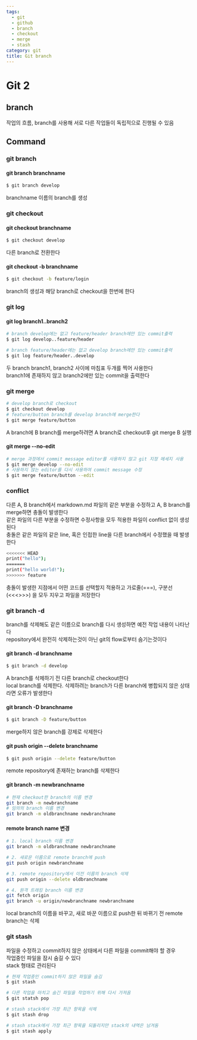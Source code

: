 ```yaml
---
tags:
  - git
  - github
  - branch
  - checkout
  - merge
  - stash
category: git
title: Git branch
---
```


# Git 2

## branch

작업의 흐름, branch를 사용해 서로 다른 작업들이 독립적으로 진행될 수 있음

## Command

### git branch

#### git branch branchname

```bash title="Bash"
$ git branch develop
```

branchname 이름의 branch를 생성

### git checkout

#### git checkout branchname

```bash title="Bash"
$ git checkout develop
```

다른 branch로 전환한다

#### git checkout -b branchname

```bash title="Bash"
$ git checkout -b feature/login
```

branch의 생성과 해당 branch로 checkout을 한번에 한다

### git log

#### git log branch1..branch2

```bash title="Bash"
# branch develop에는 없고 feature/header branch에만 있는 commit출력
$ git log develop..feature/header

# branch feature/header에는 없고 develop branch에만 있는 commit출력
$ git log feature/header..develop
```

두 branch branch1, branch2 사이에 마침표 두개를 찍어 사용한다\
branch1에 존재하지 않고 branch2에만 있는 commit을 출력한다

### git merge

```bash title="Bash"
# develop branch로 checkout
$ git checkout develop
# feature/button branch를 develop branch에 merge한다
$ git merge feature/button
```

A branch에 B branch를 merge하려면 A branch로 checkout후 git merge B 실행

#### git merge --no-edit

```bash title="Bash"
# merge 과정에서 commit message editor를 사용하지 않고 git 지정 메세지 사용
$ git merge develop --no-edit
# 사용하지 않는 editor를 다시 사용하여 commit message 수정
$ git merge feature/button --edit
```

### conflict

다른 A, B branch에서 markdown.md 파일의 같은 부분을 수정하고 A, B branch를 merge하면 충돌이 발생한다\
같은 파일의 다른 부분을 수정하면 수정사항을 모두 적용한 파일이 conflict 없이 생성된다\
충돌은 같은 파일의 같은 line, 혹은 인접한 line을 다른 branch에서 수정했을 때 발생한다

```bash title="Bash"
<<<<<<< HEAD
print("hello");
=======
print("hello world!");
>>>>>>> feature
```

충돌이 발생한 지점에서 어떤 코드를 선택할지 적용하고 가로줄(===), 구분선(<<<>>>) 을 모두 지우고 파일을 저장한다

### git branch -d

branch를 삭제해도 같은 이름으로 branch를 다시 생성하면 예전 작업 내용이 나타난다\
repository에서 완전히 삭제하는것이 아닌 git의 flow로부터 숨기는것이다

#### git branch -d branchname

```bash title="Bash"
$ git branch -d develop
```

A branch를 삭제하기 전 다른 branch로 checkout한다\
local branch를 삭제한다. 삭제하려는 branch가 다른 branch에 병합되지 않은 상태라면 오류가 발생한다

#### git branch -D branchname

```bash title="Bash"
$ git branch -D feature/button
```

merge하지 않은 branch를 강제로 삭제한다

#### git push origin --delete branchname

```bash title="Bash"
$ git push origin --delete feature/button
```

remote repository에 존재하는 branch를 삭제한다

#### git branch -m newbranchname

```bash title="Bash"
# 현재 checkout한 branch의 이름 변경
git branch -m newbranchname
# 임의의 branch 이름 변경
git branch -m oldbranchname newbranchname
```

#### remote branch name 변경

```bash title="Bash"
# 1. local branch 이름 변경
git branch -m oldbranchname newbranchname

# 2. 새로운 이름으로 remote branch에 push
git push origin newbranchname

# 3. remote repository에서 이전 이름의 branch 삭제
git push origin --delete oldbranchname

# 4. 원격 트래킹 branch 이름 변경
git fetch origin
git branch -u origin/newbranchname newbranchname
```

local branch의 이름을 바꾸고, 새로 바꾼 이름으로 push한 뒤 바뀌기 전 remote branch는 삭제

### git stash

파일을 수정하고 commit하지 않은 상태에서 다른 파일을 commit해야 할 경우\
작업중인 파일을 잠시 숨길 수 있다\
stack 형태로 관리된다

```bash title="Bash"
# 현재 작업중인 commit하지 않은 파일을 숨김
$ git stash

# 다른 작업을 마치고 숨긴 파일을 작업하기 위해 다시 가져옴
$ git statsh pop

# stash stack에서 가장 최근 항목을 삭제
$ git stash drop

# stash stack에서 가장 최근 항목을 되돌리지만 stack의 내역은 남겨둠
$ git stash apply
```
